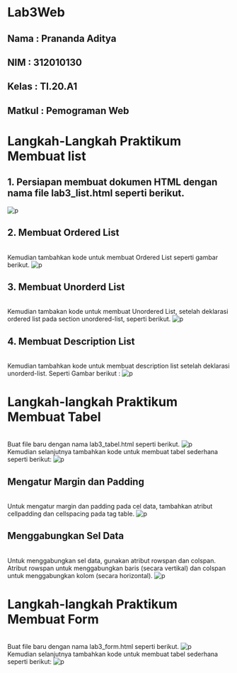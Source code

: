 # Lab3Web
## Nama : Prananda Aditya
## NIM : 312010130
## Kelas : TI.20.A1
## Matkul : Pemograman Web

# Langkah-Langkah Praktikum Membuat list
## 1. Persiapan membuat dokumen HTML dengan nama file lab3_list.html seperti berikut.
![p](img/SS1.png)

## 2. Membuat Ordered List
<br>Kemudian tambahkan kode untuk membuat Ordered List seperti gambar berikut.
![p](img/SS2.png)

## 3. Membuat Unorderd List
<br>Kemudian tambakan kode untuk membuat Unordered List, setelah deklarasi ordered list pada 
section unordered-list, seperti berikut.
![p](img/SS3.png)

## 4. Membuat Description List
<br>Kemudian tambahkan kode untuk membuat description list setelah deklarasi unorderd-list. Seperti Gambar berikut :
![p](img/SS4.png)


# Langkah-langkah Praktikum Membuat Tabel
<br>Buat file baru dengan nama lab3_tabel.html seperti berikut.
![p](img/SS5.png)
<br>Kemudian selanjutnya tambahkan kode untuk membuat tabel sederhana seperti berikut:
![p](img/SS6.png)
## Mengatur Margin dan Padding
<br>Untuk mengatur margin dan padding pada cel data, tambahkan atribut cellpadding dan 
cellspacing pada tag table.
![p](img/SS7.png)
## Menggabungkan Sel Data
<br> Untuk menggabungkan sel data, gunakan atribut rowspan dan colspan. Atribut rowspan untuk 
menggabungkan baris (secara vertikal) dan colspan untuk menggabungkan kolom (secara 
horizontal).
![p](img/SS8.png)
# Langkah-langkah Praktikum Membuat Form
<br>Buat file baru dengan nama lab3_form.html seperti berikut.
![p](img/SS9.png)
<br>Kemudian selanjutnya tambahkan kode untuk membuat tabel sederhana seperti berikut:
![p](img/SS10.png)